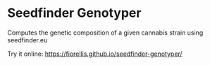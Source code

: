 # Seedfinder Genotyper

Computes the genetic composition of a given cannabis strain using seedfinder.eu

Try it online: https://fiorellis.github.io/seedfinder-genotyper/
